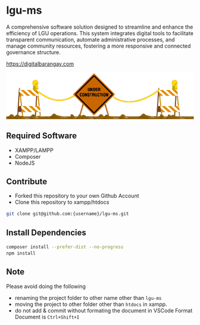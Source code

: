 # lgu-ms

A comprehensive software solution designed to streamline and enhance the efficiency of LGU operations. This system integrates digital tools to facilitate transparent communication, automate administrative processes, and manage community resources, fostering a more responsive and connected governance structure.

https://digitalbarangay.com

<img src="animated-roped-off-construction-barracades.gif">

## Required Software
- XAMPP/LAMPP
- Composer
- NodeJS

## Contribute
- Forked this repository to your own Github Account
- Clone this repository to xampp/htdocs
```bash
git clone git@github.com:{username}/lgu-ms.git
```

## Install Dependencies
```bash
composer install --prefer-dist --no-progress
npm install
```

## Note
Please avoid doing the following
- renaming the project folder to other name other than `lgu-ms`
- moving the project to other folder other than `htdocs` in xampp.
- do not add & commit without formating the document in VSCode Format Document is `Ctrl+Shift+I`